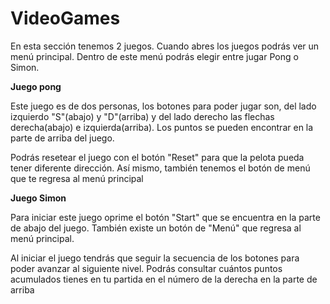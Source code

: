 # **VideoGames**

En esta sección tenemos 2 juegos. Cuando abres los juegos podrás ver un menú principal. Dentro de este menú podrás elegir entre jugar Pong o Simon.

**Juego pong**

Este juego es de dos personas, los botones para poder jugar son, del lado izquierdo "S"(abajo) y "D"(arriba) y del lado derecho las flechas derecha(abajo) e izquierda(arriba). Los puntos se pueden encontrar en la parte de arriba del juego.

Podrás resetear el juego con el botón "Reset" para que la pelota pueda tener diferente dirección. Así mismo, también tenemos el botón de menú que te regresa al menú principal

**Juego Simon**

Para iniciar este juego oprime el botón "Start" que se encuentra en la parte de abajo del juego. También existe un botón de "Menú" que regresa al menú principal. 

Al iniciar el juego tendrás que seguir la secuencia de los botones para poder avanzar al siguiente nivel. Podrás consultar cuántos puntos acumulados tienes en tu partida en el número de la derecha en la parte de arriba
